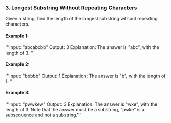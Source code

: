 ### 3. Longest Substring Without Repeating Characters

Given a string, find the length of the longest substring without repeating characters.

#### Example 1:

'''Input: "abcabcbb"
Output: 3 
Explanation: The answer is "abc", with the length of 3. '''

#### Example 2:

'''Input: "bbbbb"
Output: 1
Explanation: The answer is "b", with the length of 1. '''

#### Example 3:

'''Input: "pwwkew"
Output: 3
Explanation: The answer is "wke", with the length of 3. 
Note that the answer must be a substring, "pwke" is a subsequence and not a substring.'''